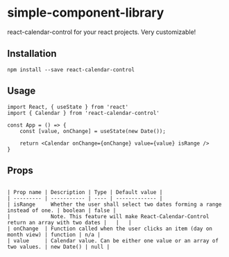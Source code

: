 # simple-component-library
react-calendar-control for your react projects. Very customizable!
## Installation
`npm install --save react-calendar-control`

## Usage

```
import React, { useState } from 'react'
import { Calendar } from 'react-calendar-control'

const App = () => {
    const [value, onChange] = useState(new Date());  

    return <Calendar onChange={onChange} value={value} isRange />
}

```

## Props

```

| Prop name | Description | Type | Default value |
| --------- | ----------- | ---- | ------------- |
| isRange     Whether the user shall select two dates forming a range instead of one. | boolean | false |
|             Note. This feature will make React-Calendar-Control return an array with two dates |   |   |
| onChange  | Function called when the user clicks an item (day on month view) | function | n/a |
| value     | Calendar value. Can be either one value or an array of two values. | new Date() | null |


```